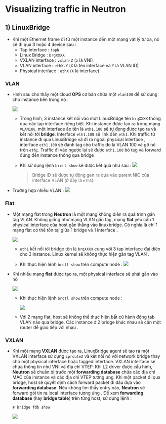# Visualizing traffic in Neutron
## **1) LinuxBridge**
- Khi một Ethernet frame đi từ một instance đến một mạng vật lý từ xa, nó sẽ đi qua 3 hoặc 4 device sau :
    - Tap interface : `tapN`
    - Linux Bridge : `brgXXXX`
    - VXLAN interface : `vxlan-Z` (`z` là VNI)
    - VLAN interface : `ethX.Y` (`X` là tên interface và `Y` là VLAN ID)
    - Physical interface : `ethX` (`X` là interface)
### **VLAN**
- Hình sau cho thấy một cloud **OPS** cơ bản chứa một `vlan100` để sử dụng cho instance bên trong nó :

    <img src=https://i.imgur.com/3VqZTwt.png>

    - Trong hình, 3 instance kết nối vào một LinuxBridge tên `brqXXXX` thông qua các tap interface riêng biệt. Khi instance được tạo ra trong mạng `VLAN100`, một interface ảo tên là `eth1.100` sẽ tự đọng được tạo ra và kết nối tới **bridge**. Interface `eth1.100` sẽ link đến `eth1`. Khi traffic từ instance đi qua LinuxBridge và đi ra ngoài physical interface , interface `eth1.100` sẽ đánh tag cho traffic đo là VLAN 100 và gỡ nó trên `eth1`. Traffic đi vào ngược lại sẽ được `eth1.100` bỏ tag và forward đúng đến instance thông qua bridge
    - Khi sử dụng lệnh `brctl show` sẽ được kết quả như sau :
        <img src=https://i.imgur.com/0SMch6q.png>
        
        >Bridge ID sẽ được tự động gen ra dựa vào parent NIC của interface VLAN (ở đây là `eth1`)
- Trường hợp nhiều VLAN :
    <img src=https://i.imgur.com/HZMpUam.png>

### **Flat**
- Một mạng flat trong **Neutron** là một mạng không diễn ra quá trình gán tag VLAN. Không giống như mạng VLAN gắn tag, mạng **flat** yêu cầu 1 physical interface của host gắn thẳng vào linuxbridge. Có nghĩa là chỉ 1 mạng flat có thể tồn tại giữa 1 bridge và 1 interface .

    <img src=https://i.imgur.com/nmMimMy.png>

    - `eth1` kết nối tới bridge tên là `brqXXXX` cùng với 3 tap interface đại diện cho 3 instance. Linux kernel sẽ không thực hiện gán tag VLAN .

    - Khi thực hiện lệnh `brctl show` trên compute node :
        <img src=https://i.imgur.com/Glk2WLL.png>

- Khi nhiều mạng **flat** được tạo ra, một physical interface sẽ phải gắn vào nó

    <img src=https://i.imgur.com/kZRufwW.png>

    - Khi thực hiện lệnh `brctl show` trên compute node :

        <img src=https://i.imgur.com/SGCJCGV.png>

    - Với 2 mạng flat, host sẽ không thể thực hiện bất cứ hành động tab VLAN nào qua bridge. Các instance ở 2 bridge khác nhau sẽ cần một router để giao tiếp với nhau .
### **VXLAN**
- Khi một mạng **VXLAN** được tạo ra, LinuxBridge agent sẽ tạo ra một VXLAN interface sử dụng `iproute2` và kết nối nó với network bridge thay cho một physical interface hoặc tagged interface. VXLAN interface sẽ chứa thông tin như VNI và địa chỉ VTEP. Khi L2 driver được cấu hình, **Neutron** sẽ chuẩn bị trước một **forwarding database** chứa các địa chỉ MAC của instance và các địa chỉ VTEP tương ứng. Khi một packet đi qua bridge, host sẽ quyết định cách forward packet đi đâu dựa vào **forwarding database**. Nếu không tìm thấy entry nào, **Neutron** sẽ forward gói tin ra local interface tương ứng . Để xem **forwarding database** (hay **bridge table**) trên từng host, sử dụng lệnh :
    ```
    # bridge fdb show
    ```
    <img src=https://i.imgur.com/KzIbC6E.png>
